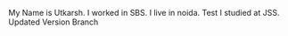 My Name is Utkarsh.
I worked in SBS.
I live in noida.
Test
I studied at JSS.
Updated Version Branch

